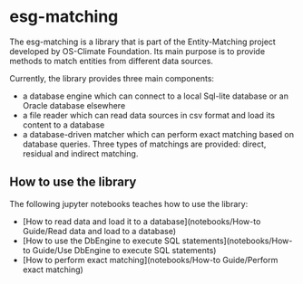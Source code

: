 # esg-matching

The esg-matching is a library that is part of the Entity-Matching project developed by OS-Climate Foundation. 
Its main purpose is to provide methods to match entities from different data sources.

Currently, the library provides three main components:
- a database engine which can connect to a local Sql-lite database or an Oracle database elsewhere
- a file reader which can read data sources in csv format and load its content to a database
- a database-driven matcher which can perform exact matching based on database queries. Three types of matchings are provided: direct, residual and indirect matching.

## How to use the library

The following jupyter notebooks teaches how to use the library:

- [How to read data and load it to a database](notebooks/How-to Guide/Read data and load to a database)
- [How to use the DbEngine to execute SQL statements](notebooks/How-to Guide/Use DbEngine to execute SQL statements)
- [How to perform exact matching](notebooks/How-to Guide/Perform exact matching)

